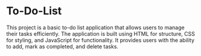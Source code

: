 # To-Do-List
This project is a basic to-do list application that allows users to manage their tasks efficiently. The application is built using HTML for structure, CSS for styling, and JavaScript for functionality. It provides users with the ability to add, mark as completed, and delete tasks.
